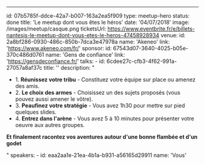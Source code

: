 ---
id: 07b5785f-ddce-42a7-b007-163a2ea5f909
type: meetup-hero
status: done
title: 'Le meetup dont vous êtes le héros'
date: '04/07/2018'
image: /images/meetup/casque.png
ticketsUrl: https://www.eventbrite.fr/e/billets-nantesjs-le-meetup-dont-vous-etes-le-heros-47458928934
venue:
    id: 2a8bf286-0930-486c-850b-7dca3e47978a
    name: 'Akeneo'
    link: 'https://www.akeneo.com/fr/'
sponsor:
    id: 67543d07-3640-4025-b05e-370c486d0761
    name: 'Gens de confiance'
    link: 'https://gensdeconfiance.fr/'
talks:
    -
        id: 6cdee27c-cfb3-4f62-991a-27057a8af37c
        title: ''
        description: "
          <ul style='margin-left:0;'>
            <li>1. <strong>Réunissez votre tribu</strong> - Constituez votre équipe sur place ou amenez des amis.</li>
            <li>2. <strong>Le choix des armes</strong> - Choisissez un des sujets proposés (vous pouvez aussi amener le vôtre).</li>
            <li>3. <strong>Peaufinez votre stratégie</strong> - Vous avez 1h30 pour mettre sur pied quelques slides.</li>
            <li>4. <strong>Entrez dans l'arène</strong> - Vous avez 5 à 10 minutes pour présenter votre oeuvre aux autres groupes.</li>
          </ul>
          <p><strong>Et finalement racontez vos aventures autour d'une bonne flambée et d'un godet</strong></p>"
        speakers:
            -
                id: eaa2aa1e-21ea-4b1a-b931-a56165d29911
                name: 'Vous'


